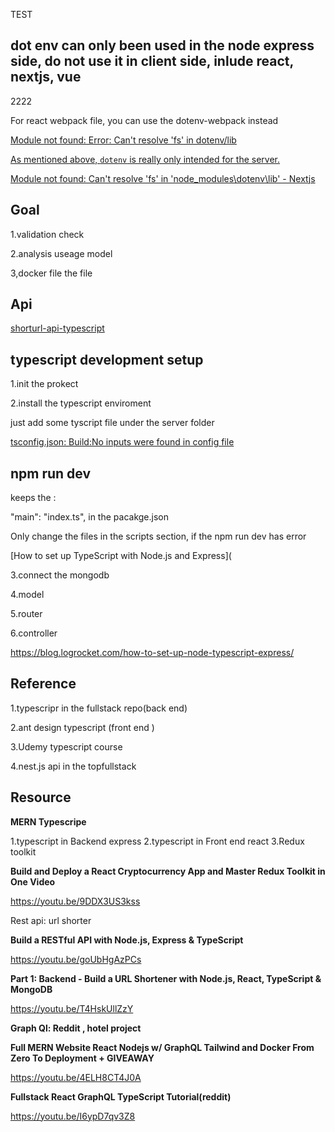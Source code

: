 
TEST
## dot env can only been used in the node express side, do not use it in client side, inlude react, nextjs, vue

2222

For react webpack file, you can use the dotenv-webpack  instead

[Module not found: Error: Can't resolve 'fs' in dotenv/lib](https://stackoverflow.com/questions/70855580/module-not-found-error-cant-resolve-fs-in-dotenv-lib)

[As mentioned above, `dotenv` is really only intended for the server.](https://github.com/motdotla/dotenv/issues/233)

[Module not found: Can't resolve 'fs' in 'node_modules\dotenv\lib' - Nextjs](https://stackoverflow.com/questions/71109369/module-not-found-cant-resolve-fs-in-node-modules-dotenv-lib-nextjs)

## Goal

1.validation check

2.analysis useage model

3,docker file the file

## Api
[shorturl-api-typescript](https://github.com/GlennOu66304/shorturl-api-typescript)  

##  typescript development setup

1.init the prokect

2.install the typescript enviroment

just add some tyscript file under the server folder

[tsconfig.json: Build:No inputs were found in config file](https://stackoverflow.com/questions/41211566/tsconfig-json-buildno-inputs-were-found-in-config-file)

## npm run dev

keeps the :

 "main": "index.ts", in the pacakge.json

Only change the files in the scripts section, if the npm run dev has error

[How to set up TypeScript with Node.js and Express](

3.connect the mongodb

4.model

5.router

6.controller

https://blog.logrocket.com/how-to-set-up-node-typescript-express/

## Reference

1.typescripr in the fullstack repo(back end)

2.ant design typescript (front end )

3.Udemy typescript course

4.nest.js api in the topfullstack



## Resource

**MERN Typescripe**

1.typescript in Backend express
2.typescript in Front end react
3.Redux toolkit

 **Build and Deploy a React Cryptocurrency App and Master Redux Toolkit in One Video**

https://youtu.be/9DDX3US3kss

Rest api: url shorter

**Build a RESTful API with Node.js, Express & TypeScript**

https://youtu.be/goUbHgAzPCs

**Part 1: Backend - Build a URL Shortener with Node.js, React, TypeScript & MongoDB**

https://youtu.be/T4HskUllZzY

**Graph Ql: Reddit , hotel project**

**Full MERN Website React Nodejs w/ GraphQL Tailwind and Docker From Zero To Deployment + GIVEAWAY**

https://youtu.be/4ELH8CT4J0A

**Fullstack React GraphQL TypeScript Tutorial(reddit)**

https://youtu.be/I6ypD7qv3Z8









